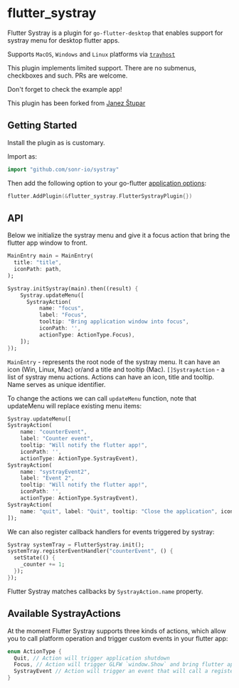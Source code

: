 # flutter_systray

Flutter Systray is a plugin for `go-flutter-desktop` that enables support for systray menu for desktop flutter apps.

Supports `MacOS`, `Windows` and `Linux` platforms via [`trayhost`](https://github.com/shurcooL/trayhost)

This plugin implements limited support. There are no submenus, checkboxes and such. PRs are welcome.

Don't forget to check the example app!

This plugin has been forked from [Janez Štupar](https://github.com/JanezStupar/flutter_systray)

## Getting Started

Install the plugin as is customary.

Import as:
```go
import "github.com/sonr-io/systray"
```

Then add the following option to your go-flutter [application options](https://github.com/go-flutter-desktop/go-flutter/wiki/Plugin-info):
```go
flutter.AddPlugin(&flutter_systray.FlutterSystrayPlugin{})
```
## API

Below we initialize the systray menu and give it a focus action that bring the flutter app window to front.
```dart
MainEntry main = MainEntry(
  title: "title",
  iconPath: path,
);

Systray.initSystray(main).then((result) {
    Systray.updateMenu([
      SystrayAction(
          name: "focus",
          label: "Focus",
          tooltip: "Bring application window into focus",
          iconPath: '',
          actionType: ActionType.Focus),
    ]);
});
```
`MainEntry` - represents the root node of the systray menu. It can have an icon (Win, Linux, Mac) or/and a title and tooltip (Mac).
`[]SystrayAction` - a list of systray menu actions. Actions can have an icon, title and tooltip. Name serves as unique identifier.


To change the actions we can call `updateMenu` function, note that updateMenu will replace existing menu items:
```dart
Systray.updateMenu([
SystrayAction(
    name: "counterEvent",
    label: "Counter event",
    tooltip: "Will notify the flutter app!",
    iconPath: '',
    actionType: ActionType.SystrayEvent),
SystrayAction(
    name: "systrayEvent2",
    label: "Event 2",
    tooltip: "Will notify the flutter app!",
    iconPath: '',
    actionType: ActionType.SystrayEvent),
SystrayAction(
    name: "quit", label: "Quit", tooltip: "Close the application", iconPath: '', actionType: ActionType.Quit)
]);
```

We can also register callback handlers for events triggered by systray:
```dart
Systray systemTray = FlutterSystray.init();
systemTray.registerEventHandler("counterEvent", () {
  setState(() {
    _counter += 1;
  });
});
```

Flutter Systray matches callbacks by `SystrayAction.name` property.


## Available SystrayActions

At the moment Flutter Systray supports three kinds of actions, which allow you to call platform operation and  trigger custom events in your flutter app:
```dart
enum ActionType {
  Quit, // Action will trigger application shutdown
  Focus, // Action will trigger GLFW `window.Show` and bring flutter app to front
  SystrayEvent // Action will trigger an event that will call a registered callback in flutter app
}
```

